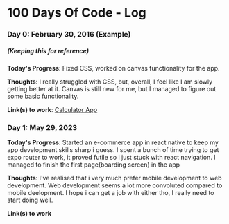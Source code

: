 # 100 Days Of Code - Log

### Day 0: February 30, 2016 (Example)
##### (Keeping this for reference)

**Today's Progress**: Fixed CSS, worked on canvas functionality for the app.

**Thoughts**: I really struggled with CSS, but, overall, I feel like I am slowly getting better at it. Canvas is still new for me, but I managed to figure out some basic functionality.

**Link(s) to work**: [Calculator App](http://www.example.com)


### Day 1: May 29, 2023

**Today's Progress**: Started an e-commerce app in react native to keep my app development skills sharp i guess. I spent a bunch of time trying to get expo router to work, it proved futile so i just stuck with react navigation. I managed to finish the first page(boarding screen) in the app

**Thoughts**: I've realised that i very much prefer mobile development to web development. Web development seems a lot more convoluted compared to mobile deelopment. I hope i can get a job with either tho, I really need to start doing well.

**Link(s) to work**

